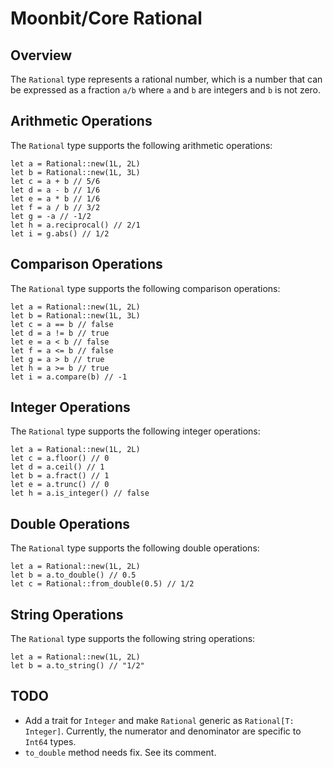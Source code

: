 # Moonbit/Core Rational

## Overview

The `Rational` type represents a rational number, which is a number that can be expressed as a fraction `a/b` where `a` and `b` are integers and `b` is not zero.

## Arithmetic Operations

The `Rational` type supports the following arithmetic operations:

```moonbit
let a = Rational::new(1L, 2L)
let b = Rational::new(1L, 3L)
let c = a + b // 5/6
let d = a - b // 1/6
let e = a * b // 1/6
let f = a / b // 3/2
let g = -a // -1/2
let h = a.reciprocal() // 2/1
let i = g.abs() // 1/2
```

## Comparison Operations

The `Rational` type supports the following comparison operations:

```moonbit
let a = Rational::new(1L, 2L)
let b = Rational::new(1L, 3L)
let c = a == b // false
let d = a != b // true
let e = a < b // false
let f = a <= b // false
let g = a > b // true
let h = a >= b // true
let i = a.compare(b) // -1
```

## Integer Operations

The `Rational` type supports the following integer operations:

```moonbit
let a = Rational::new(1L, 2L)
let c = a.floor() // 0
let d = a.ceil() // 1
let b = a.fract() // 1
let e = a.trunc() // 0
let h = a.is_integer() // false
```

## Double Operations

The `Rational` type supports the following double operations:

```moonbit
let a = Rational::new(1L, 2L)
let b = a.to_double() // 0.5
let c = Rational::from_double(0.5) // 1/2
```

## String Operations

The `Rational` type supports the following string operations:

```moonbit
let a = Rational::new(1L, 2L)
let b = a.to_string() // "1/2"
```

## TODO

- Add a trait for `Integer` and make `Rational` generic as `Rational[T: Integer]`. Currently, the numerator and denominator are specific to `Int64` types.
- `to_double` method needs fix. See its comment.